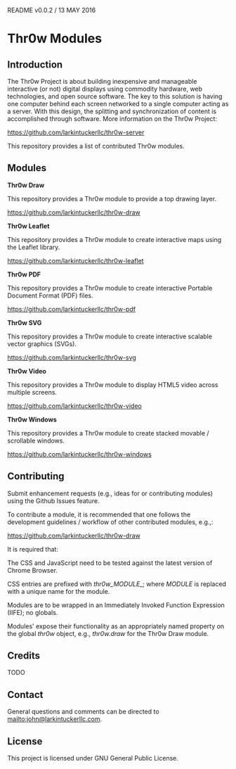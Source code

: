 README v0.0.2 / 13 MAY 2016

# Thr0w Modules

## Introduction

The Thr0w Project is about building inexpensive and manageable interactive (or
not) digital displays using commodity hardware, web technologies, and open source
software. The key to this solution is having one computer behind each screen
networked to a single computer acting as a server. With this design, the
splitting and synchronization of content is accomplished through software.
More information on the Thr0w Project:

<https://github.com/larkintuckerllc/thr0w-server>

This repository provides a list of contributed Thr0w modules.

## Modules

**Thr0w Draw**

This repository provides a Thr0w module to provide a top drawing layer.

<https://github.com/larkintuckerllc/thr0w-draw>

**Thr0w Leaflet**

This repository provides a Thr0w module to create interactive maps using
the Leaflet library.

<https://github.com/larkintuckerllc/thr0w-leaflet>

**Thr0w PDF**

This repository provides a Thr0w module to create interactive Portable Document
Format (PDF) files.

<https://github.com/larkintuckerllc/thr0w-pdf>

**Thr0w SVG**

This repository provides a Thr0w module to create interactive scalable vector
graphics (SVGs).

<https://github.com/larkintuckerllc/thr0w-svg>

**Thr0w Video**

This repository provides a Thr0w module to display HTML5 video across
multiple screens.

<https://github.com/larkintuckerllc/thr0w-video>

**Thr0w Windows**

This repository provides a Thr0w module to create stacked movable /
scrollable windows.

<https://github.com/larkintuckerllc/thr0w-windows>

## Contributing

Submit enhancement requests (e.g., ideas for or contributing modules) using the
Github Issues feature.

To contribute a module, it is recommended that one follows the development
guidelines / workflow of other contributed modules, e.g.,:

<https://github.com/larkintuckerllc/thr0w-draw>

It is required that:

The CSS and JavaScript need to be tested against the latest version of
Chrome Browser.

CSS entries are prefixed with *thr0w_MODULE_*; where *MODULE* is replaced
with a unique name for the module.

Modules are to be wrapped in an Immediately Invoked Function Expression
(IIFE); no globals.

Modules' expose their functionality as an appropriately named property on
the global *thr0w* object, e.g., *thr0w.draw* for the Thr0w Draw module.

## Credits

TODO

## Contact

General questions and comments can be directed to <mailto:john@larkintuckerllc.com>.

## License

This project is licensed under GNU General Public License.
